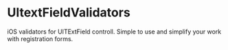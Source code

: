 UItextFieldValidators
=====================

iOS validators for UITExtField controll. Simple to use and simplify your work with registration forms.
